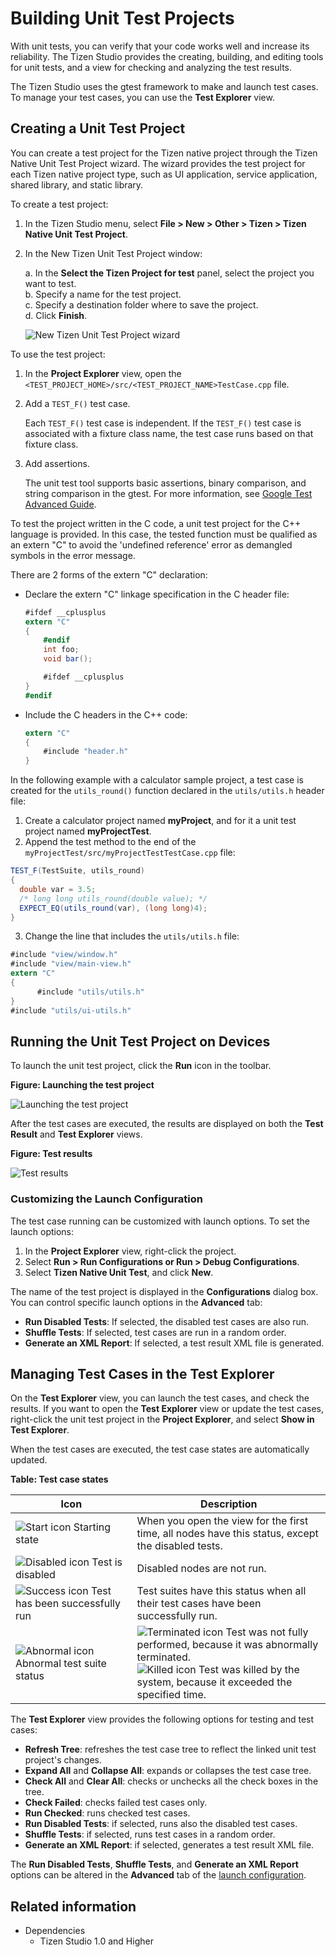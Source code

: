 # Building Unit Test Projects

With unit tests, you can verify that your code works well and increase its reliability. The Tizen Studio provides the creating, building, and editing tools for unit tests, and a view for checking and analyzing the test results.

The Tizen Studio uses the gtest framework to make and launch test cases. To manage your test cases, you can use the **Test Explorer** view.

## Creating a Unit Test Project

You can create a test project for the Tizen native project through the Tizen Native Unit Test Project wizard. The wizard provides the test project for each Tizen native project type, such as UI application, service application, shared library, and static library.

To create a test project:

1. In the Tizen Studio menu, select **File > New > Other > Tizen > Tizen Native Unit Test Project**.

2. In the New Tizen Unit Test Project window:

   a. In the **Select the Tizen Project for test** panel, select the project you want to test.  
   b. Specify a name for the test project.  
   c. Specify a destination folder where to save the project.  
   d. Click **Finish**.

   ![New Tizen Unit Test Project wizard](./media/unit_test_wizard.png)

To use the test project:

1. In the **Project Explorer** view, open the `<TEST_PROJECT_HOME>/src/<TEST_PROJECT_NAME>TestCase.cpp` file.

2. Add a `TEST_F()` test case.

   Each `TEST_F()` test case is independent. If the `TEST_F()` test case is associated with a fixture class name, the test case runs based on that fixture class.

3. Add assertions.

   The unit test tool supports basic assertions, binary comparison, and string comparison in the gtest. For more information, see [Google Test Advanced Guide](https://github.com/google/googletest/blob/master/googletest/docs/AdvancedGuide.md).

To test the project written in the C code, a unit test project for the C++ language is provided. In this case, the tested function must be qualified as an extern "C" to avoid the 'undefined reference' error as demangled symbols in the error message.

There are 2 forms of the extern "C" declaration:

- Declare the extern "C" linkage specification in the C header file:

  ```csharp
  #ifdef __cplusplus
  extern "C"
  {
      #endif
      int foo;
      void bar();

      #ifdef __cplusplus
  }
  #endif
  ```

- Include the C headers in the C++ code:

  ```csharp
  extern "C"
  {
      #include "header.h"
  }
  ```

In the following example with a calculator sample project, a test case is created for the `utils_round()` function declared in the `utils/utils.h` header file:

1. Create a calculator project named **myProject**, and for it a unit test project named **myProjectTest**.
2. Append the test method to the end of the `myProjectTest/src/myProjectTestTestCase.cpp` file:  
```csharp
TEST_F(TestSuite, utils_round)
{    
  double var = 3.5;    
  /* long long utils_round(double value); */   
  EXPECT_EQ(utils_round(var), (long long)4);
}
```
3. Change the line that includes the `utils/utils.h` file:  
```csharp
#include "view/window.h"
#include "view/main-view.h"
extern "C"
{    
      #include "utils/utils.h"
}
#include "utils/ui-utils.h"
```

## Running the Unit Test Project on Devices

To launch the unit test project, click the **Run** icon in the toolbar.

**Figure: Launching the test project**

![Launching the test project](./media/unit_test_launch.png)

After the test cases are executed, the results are displayed on both the **Test Result** and **Test Explorer** views.

**Figure: Test results**

![Test results](./media/unit_test_results.png)

### Customizing the Launch Configuration

The test case running can be customized with launch options. To set the launch options:

1. In the **Project Explorer** view, right-click the project.
2. Select **Run > Run Configurations or Run > Debug Configurations**.
3. Select **Tizen Native Unit Test**, and click **New**.

The name of the test project is displayed in the **Configurations** dialog box. You can control specific launch options in the **Advanced** tab:

- **Run Disabled Tests**: If selected, the disabled test cases are also run.
- **Shuffle Tests**: If selected, test cases are run in a random order.
- **Generate an XML Report**: If selected, a test result XML file is generated.

## Managing Test Cases in the Test Explorer

On the **Test Explorer** view, you can launch the test cases, and check the results. If you want to open the **Test Explorer** view or update the test cases, right-click the unit test project in the **Project Explorer**, and select **Show in Test Explorer**.

When the test cases are executed, the test case states are automatically updated.

**Table: Test case states**

| Icon                                     | Description                              |
|----------------------------------------|----------------------------------------|
| ![Start icon](./media/unit_test_icon_start.png) Starting state | When you open the view for the first time, all nodes have this status, except the disabled tests. |
| ![Disabled icon](./media/unit_test_icon_disabled.png) Test is disabled | Disabled nodes are not run.              |
| ![Success icon](./media/unit_test_icon_success.png) Test has been successfully run | Test suites have this status when all their test cases have been successfully run. |
| ![Abnormal icon](./media/unit_test_icon_abnormal.png) Abnormal test suite status | ![Terminated icon](./media/unit_test_icon_terminated.png) Test was not fully performed, because it was abnormally terminated.</br>![Killed icon](./media/unit_test_icon_killed.png) Test was killed by the system, because it exceeded the specified time. |

The **Test Explorer** view provides the following options for testing and test cases:

- **Refresh Tree**: refreshes the test case tree to reflect the linked unit test project's changes.
- **Expand All** and **Collapse All**: expands or collapses the test case tree.
- **Check All** and **Clear All**: checks or unchecks all the check boxes in the tree.
- **Check Failed**: checks failed test cases only.
- **Run Checked**: runs checked test cases.
- **Run Disabled Tests**: if selected, runs also the disabled test cases.
- **Shuffle Tests**: if selected, runs test cases in a random order.
- **Generate an XML Report**: if selected, generates a test result XML file.

The **Run Disabled Tests**, **Shuffle Tests**, and **Generate an XML Report** options can be altered in the **Advanced** tab of the [launch configuration](#running-the-unit-test-project-on-devices).

## Related information
* Dependencies
  - Tizen Studio 1.0 and Higher
